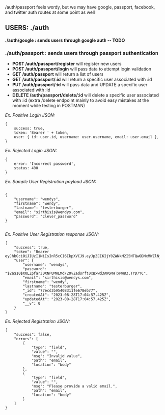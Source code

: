 /auth/passport feels wordy, but we may have google, passport, facebook, and twitter auth routes at some point as well

## USERS: ./auth
#### ./auth/google : sends users through google auth -- **TODO**

### ./auth/passport : sends users through passport authentication
- **POST /auth/passport/register** will register new users
- **POST /auth/passport/login** will pass data to attempt login validation
- **GET /auth/passport** will return a list of users
- **GET /auth/passport/:id** will return a specific user associated with :id
- **PUT /auth/passport/:id** will pass data and UPDATE a specific user associated with :id
- **DELETE /auth/passport/delete/:id** will delete a specific user associated with :id (extra /delete endpoint mainly to avoid easy mistakes at the moment while testing in POSTMAN)

*Ex. Positive Login JSON:*
```
{
    success: true,
    token: 'Bearer ' + token,
    user: { id: user.id, username: user.username, email: user.email },
}
```
*Ex. Rejected Login JSON:*
```
{
    error: 'Incorrect password',
    status: 400
}
```


*Ex. Sample User Registration payload JSON:*
```

{
    "username": "wendys",
    "firstname": "wendy",
    "lastname": "testerburger",
    "email": "sirthisis@wendys.com",
    "password": "clever_password"
}


```


*Ex. Positive User Registration response JSON:*
```
{
    "success": true,
    "token": "Bearer eyJhbGciOiJIUzI1NiIsInR5cCI6IkpXVCJ9.eyJpZCI6IjY0ZWNkM2I5NTQwODMxMWZlNjE4ZWI1NyIsImlhdCI6MTY5MzI0MjI5NywiZXhwIjoxNjkzMjQ1ODk3fQ.pZPNbtz_2iHYg3vwsewfzbQIULincTnyd8vVHNoKm8c",
    "user": {
        "username": "wendys",
        "password": "$2a$10$XOLZpfarJ0XNPUMWLMd/2OvZadsrft0xBxwd3AW6MHTxMW83.TYD7YC",
        "email": "sirthisis@wendys.com",
        "firstname": "wendy",
        "lastname": "testerburger",
        "_id": "77ecd3b95408311fe678eb77",
        "createdAt": "2023-08-28T17:04:57.425Z",
        "updatedAt": "2023-08-28T17:04:57.425Z",
        "__v": 0
    }
}
```
*Ex. Rejected Registration JSON:*
```
{
    "success": false,
    "errors": [
        {
            "type": "field",
            "value": "",
            "msg": "Invalid value",
            "path": "email",
            "location": "body"
        },
        {
            "type": "field",
            "value": "",
            "msg": "Please provide a valid email.",
            "path": "email",
            "location": "body"
        }
    ]
}
```

